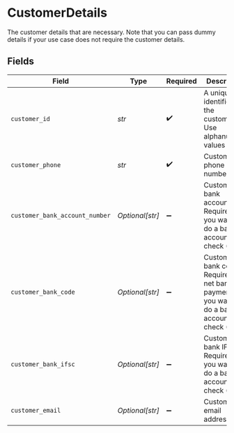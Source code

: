 # CustomerDetails

The customer details that are necessary. Note that you can pass dummy details if your use case does not require the customer details.


## Fields

| Field                                                                                               | Type                                                                                                | Required                                                                                            | Description                                                                                         |
| --------------------------------------------------------------------------------------------------- | --------------------------------------------------------------------------------------------------- | --------------------------------------------------------------------------------------------------- | --------------------------------------------------------------------------------------------------- |
| `customer_id`                                                                                       | *str*                                                                                               | :heavy_check_mark:                                                                                  | A unique identifier for the customer. Use alphanumeric values only.                                 |
| `customer_phone`                                                                                    | *str*                                                                                               | :heavy_check_mark:                                                                                  | Customer phone number.                                                                              |
| `customer_bank_account_number`                                                                      | *Optional[str]*                                                                                     | :heavy_minus_sign:                                                                                  | Customer bank account. Required if you want to do a bank account check (TPV)                        |
| `customer_bank_code`                                                                                | *Optional[str]*                                                                                     | :heavy_minus_sign:                                                                                  | Customer bank code. Required for net banking payments, if you want to do a bank account check (TPV) |
| `customer_bank_ifsc`                                                                                | *Optional[str]*                                                                                     | :heavy_minus_sign:                                                                                  | Customer bank IFSC. Required if you want to do a bank account check (TPV)                           |
| `customer_email`                                                                                    | *Optional[str]*                                                                                     | :heavy_minus_sign:                                                                                  | Customer email address.                                                                             |